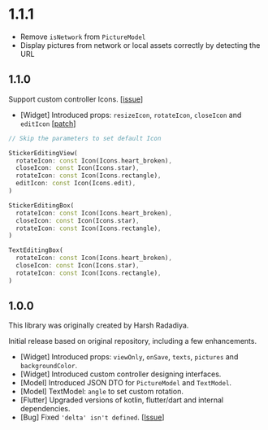 # 1.1.1

- Remove `isNetwork` from `PictureModel`
- Display pictures from network or local assets correctly by detecting the URL

## 1.1.0

Support custom controller Icons. [[issue](https://github.com/tinyjin/sticker_editor_plus/issues/1)]

- [Widget] Introduced props: `resizeIcon`, `rotateIcon`, `closeIcon` and `editIcon` [[patch](https://github.com/tinyjin/sticker_editor_plus/pull/2)]

```dart
// Skip the parameters to set default Icon

StickerEditingView(
  rotateIcon: const Icon(Icons.heart_broken),
  closeIcon: const Icon(Icons.star),
  rotateIcon: const Icon(Icons.rectangle),
  editIcon: const Icon(Icons.edit),
)

StickerEditingBox(
  rotateIcon: const Icon(Icons.heart_broken),
  closeIcon: const Icon(Icons.star),
  rotateIcon: const Icon(Icons.rectangle),
)

TextEditingBox(
  rotateIcon: const Icon(Icons.heart_broken),
  closeIcon: const Icon(Icons.star),
  rotateIcon: const Icon(Icons.rectangle),
)
```

## 1.0.0
This library was originally created by Harsh Radadiya.

Initial release based on original repository, including a few enhancements.


- [Widget] Introduced props: `viewOnly`, `onSave`, `texts`, `pictures` and `backgroundColor`.
- [Widget] Introduced custom controller designing interfaces.
- [Model] Introduced JSON DTO for `PictureModel` and `TextModel`.
- [Model] TextModel: `angle` to set custom rotation.
- [Flutter] Upgraded versions of kotlin, flutter/dart and internal dependencies.
- [Bug] Fixed `'delta' isn't defined`. [[Issue](https://github.com/Harsh-Radadiya/sticker_editor/issues/4)]
